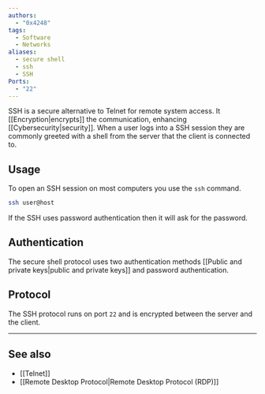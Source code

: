 ```yaml
---
authors:
  - "0x4248"
tags:
  - Software
  - Networks
aliases:
  - secure shell
  - ssh
  - SSH
Ports:
  - "22"
---
```

SSH is a secure alternative to Telnet for remote system access. It [[Encryption|encrypts]] the communication, enhancing [[Cybersecurity|security]]. When a user logs into a SSH session they are commonly greeted with a shell from the server that the client is connected to.

## Usage
To open an SSH session on most computers you use the `ssh` command.
```bash
ssh user@host
```

If the SSH uses password authentication then it will ask for the password.
## Authentication
The secure shell protocol uses two authentication methods [[Public and private keys|public and private keys]] and password authentication.

## Protocol
The SSH protocol runs on port `22` and is encrypted between the server and the client.
___
## See also
- [[Telnet]]
- [[Remote Desktop Protocol|Remote Desktop Protocol (RDP)]]